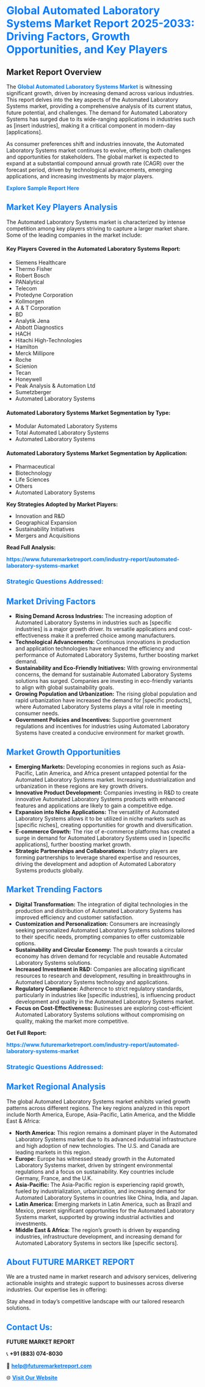 <h1 style="color: #007BFF;">Global Automated Laboratory Systems Market Report 2025-2033: Driving Factors, Growth Opportunities, and Key Players</h1>

<section id="overview">
<h2>Market Report Overview</h2>
<p>The <a href="https://www.futuremarketreport.com/industry-report/automated-laboratory-systems-market" style="color: #007BFF; text-decoration: none;"><strong>Global Automated Laboratory Systems Market</strong></a> is witnessing significant growth, driven by increasing demand across various industries. This report delves into the key aspects of the Automated Laboratory Systems market, providing a comprehensive analysis of its current status, future potential, and challenges. The demand for Automated Laboratory Systems has surged due to its wide-ranging applications in industries such as [insert industries], making it a critical component in modern-day [applications].</p>
<p>As consumer preferences shift and industries innovate, the Automated Laboratory Systems market continues to evolve, offering both challenges and opportunities for stakeholders. The global market is expected to expand at a substantial compound annual growth rate (CAGR) over the forecast period, driven by technological advancements, emerging applications, and increasing investments by major players.</p>
</section>

<section id="overview">
<p><a href="https://www.futuremarketreport.com/request-sample/reportId=99855" style="color: #007BFF; text-decoration: none;"><strong>Explore Sample Report Here</strong></a></p>
</section>

<section id="key-players">
<h2 style="color: #007BFF;">Market Key Players Analysis</h2>
<p>The Automated Laboratory Systems market is characterized by intense competition among key players striving to capture a larger market share. Some of the leading companies in the market include:</p>
<h4>Key Players Covered in the Automated Laboratory Systems Report:</h4>
<ul><li>Siemens Healthcare</li><li>Thermo Fisher</li><li>Robert Bosch</li><li>PANalytical</li><li>Telecom</li><li>Protedyne Corporation</li><li>Kollmorgen</li><li>A &amp; T Corporation</li><li>BD</li><li>Analytik Jena</li><li>Abbott Diagnostics</li><li>HACH</li><li>Hitachi High-Technologies</li><li>Hamilton</li><li>Merck Millipore</li><li>Roche</li><li>Scienion</li><li>Tecan</li><li>Honeywell</li><li>Peak Analysis &amp; Automation Ltd</li><li>Sumetzberger</li><li>Automated Laboratory Systems</li></ul>
<h4>Automated Laboratory Systems Market Segmentation by Type:</h4>
<ul><li>Modular Automated Laboratory Systems</li><li>Total Automated Laboratory Systems</li><li>Automated Laboratory Systems</li></ul>

<h4>Automated Laboratory Systems Market Segmentation by Application:</h4>
<ul><li>Pharmaceutical</li><li>Biotechnology</li><li>Life Sciences</li><li>Others</li><li>Automated Laboratory Systems</li></ul>
<p><strong>Key Strategies Adopted by Market Players:</strong></p>
<ul>
<li>Innovation and R&D</li>
<li>Geographical Expansion</li>
<li>Sustainability Initiatives</li>
<li>Mergers and Acquisitions</li>
</ul>
</section>

<section>
<p><strong>Read Full Analysis: </strong></p><a href="https://www.futuremarketreport.com/industry-report/automated-laboratory-systems-market" style="color: #007BFF; text-decoration: none;"><strong>https://www.futuremarketreport.com/industry-report/automated-laboratory-systems-market</strong></a>
<h3 style="color: #007BFF;">Strategic Questions Addressed:</h3>
</section>

<section id="driving-factors">
<h2 style="color: #007BFF;">Market Driving Factors</h2>
<ul>
<li><strong>Rising Demand Across Industries:</strong> The increasing adoption of Automated Laboratory Systems in industries such as [specific industries] is a major growth driver. Its versatile applications and cost-effectiveness make it a preferred choice among manufacturers.</li>
<li><strong>Technological Advancements:</strong> Continuous innovations in production and application technologies have enhanced the efficiency and performance of Automated Laboratory Systems, further boosting market demand.</li>
<li><strong>Sustainability and Eco-Friendly Initiatives:</strong> With growing environmental concerns, the demand for sustainable Automated Laboratory Systems solutions has surged. Companies are investing in eco-friendly variants to align with global sustainability goals.</li>
<li><strong>Growing Population and Urbanization:</strong> The rising global population and rapid urbanization have increased the demand for [specific products], where Automated Laboratory Systems plays a vital role in meeting consumer needs.</li>
<li><strong>Government Policies and Incentives:</strong> Supportive government regulations and incentives for industries using Automated Laboratory Systems have created a conducive environment for market growth.</li>
</ul>
</section>

<section id="growth-opportunities">
<h2 style="color: #007BFF;">Market Growth Opportunities</h2>
<ul>
<li><strong>Emerging Markets:</strong> Developing economies in regions such as Asia-Pacific, Latin America, and Africa present untapped potential for the Automated Laboratory Systems market. Increasing industrialization and urbanization in these regions are key growth drivers.</li>
<li><strong>Innovative Product Development:</strong> Companies investing in R&D to create innovative Automated Laboratory Systems products with enhanced features and applications are likely to gain a competitive edge.</li>
<li><strong>Expansion into Niche Applications:</strong> The versatility of Automated Laboratory Systems allows it to be utilized in niche markets such as [specific niches], creating opportunities for growth and diversification.</li>
<li><strong>E-commerce Growth:</strong> The rise of e-commerce platforms has created a surge in demand for Automated Laboratory Systems used in [specific applications], further boosting market growth.</li>
<li><strong>Strategic Partnerships and Collaborations:</strong> Industry players are forming partnerships to leverage shared expertise and resources, driving the development and adoption of Automated Laboratory Systems products globally.</li>
</ul>
</section>

<section id="trending-factors">
<h2 style="color: #007BFF;">Market Trending Factors</h2>
<ul>
<li><strong>Digital Transformation:</strong> The integration of digital technologies in the production and distribution of Automated Laboratory Systems has improved efficiency and customer satisfaction.</li>
<li><strong>Customization and Personalization:</strong> Consumers are increasingly seeking personalized Automated Laboratory Systems solutions tailored to their specific needs, prompting companies to offer customizable options.</li>
<li><strong>Sustainability and Circular Economy:</strong> The push towards a circular economy has driven demand for recyclable and reusable Automated Laboratory Systems solutions.</li>
<li><strong>Increased Investment in R&D:</strong> Companies are allocating significant resources to research and development, resulting in breakthroughs in Automated Laboratory Systems technology and applications.</li>
<li><strong>Regulatory Compliance:</strong> Adherence to strict regulatory standards, particularly in industries like [specific industries], is influencing product development and quality in the Automated Laboratory Systems market.</li>
<li><strong>Focus on Cost-Effectiveness:</strong> Businesses are exploring cost-efficient Automated Laboratory Systems solutions without compromising on quality, making the market more competitive.</li>
</ul>
</section>

<section>
<p><strong>Get Full Report: </strong></p><a href="https://www.futuremarketreport.com/industry-report/automated-laboratory-systems-market" style="color: #007BFF; text-decoration: none;"><strong>https://www.futuremarketreport.com/industry-report/automated-laboratory-systems-market</strong></a>
<h3 style="color: #007BFF;">Strategic Questions Addressed:</h3>
</section>


<section id="regional-analysis">
<h2 style="color: #007BFF;">Market Regional Analysis</h2>
<p>The global Automated Laboratory Systems market exhibits varied growth patterns across different regions. The key regions analyzed in this report include North America, Europe, Asia-Pacific, Latin America, and the Middle East & Africa:</p>
<ul>
<li><strong>North America:</strong> This region remains a dominant player in the Automated Laboratory Systems market due to its advanced industrial infrastructure and high adoption of new technologies. The U.S. and Canada are leading markets in this region.</li>
<li><strong>Europe:</strong> Europe has witnessed steady growth in the Automated Laboratory Systems market, driven by stringent environmental regulations and a focus on sustainability. Key countries include Germany, France, and the U.K.</li>
<li><strong>Asia-Pacific:</strong> The Asia-Pacific region is experiencing rapid growth, fueled by industrialization, urbanization, and increasing demand for Automated Laboratory Systems in countries like China, India, and Japan.</li>
<li><strong>Latin America:</strong> Emerging markets in Latin America, such as Brazil and Mexico, present significant opportunities for the Automated Laboratory Systems market, supported by growing industrial activities and investments.</li>
<li><strong>Middle East & Africa:</strong> The region’s growth is driven by expanding industries, infrastructure development, and increasing demand for Automated Laboratory Systems in sectors like [specific sectors].</li>
</ul>
</section>

<footer>
<h2 style="color: #007BFF;">About FUTURE MARKET REPORT</h2>
<p>We are a trusted name in market research and advisory services, delivering actionable insights and strategic support to businesses across diverse industries. Our expertise lies in offering:</p>

<p>Stay ahead in today’s competitive landscape with our tailored research solutions.</p>

<h2 style="color: #007BFF;">Contact Us:</h2>
<p><strong>FUTURE MARKET REPORT</strong></p>
<p>📞 <strong>+91 (883) 074-8030</strong></p>
<p>📧 <strong><a href="mailto:help@futuremarketreport.com" style="color: #007BFF;">help@futuremarketreport.com</a></strong></p>
<p>🌐 <strong><a href="https://www.futuremarketreport.com/" style="color: #007BFF;">Visit Our Website</a></strong></p>
</footer>